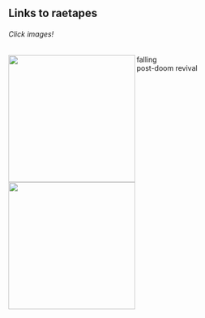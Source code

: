 ## Links to raetapes


###### Click images!

<div margin="5px" float="left">
  <a href="https://open.spotify.com/playlist/5O50NWzN6Wg0APnkJommVP?si=32438f3e83cc486f&nd=1"><img src="https://i.scdn.co/image/ab67706c0000bebbd646c6157727ccaffdf88fe3" align="left" height="250" width="250" ></a>
  <div>falling</div>
</div>


<div margin="5px" float="left">
<a href="https://open.spotify.com/playlist/2O65CqWRBxEybS3hJV8VlI?si=b26543a913c2449f"><img src="https://i.scdn.co/image/ab67706c0000bebb12ea40fcae6fd47215e4140e" align="left" height="250" width="250" ></a>
  <div>post-doom revival</div>
</div>
